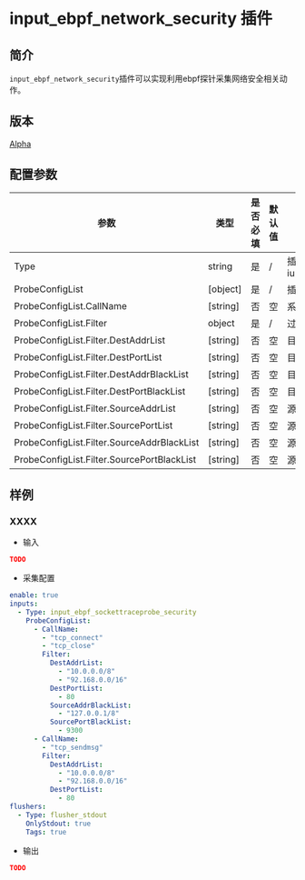 # input_ebpf_network_security 插件

## 简介

`input_ebpf_network_security`插件可以实现利用ebpf探针采集网络安全相关动作。

## 版本

[Alpha](../stability-level.md)

## 配置参数

|  **参数**  |  **类型**  |  **是否必填**  |  **默认值**  |  **说明**  |
| --- | --- | --- | --- | --- |
|  Type  |  string  |  是  |  /  |  插件类型。固定为iuput\_ebpf\_network\_security  |
|  ProbeConfigList  |  \[object\]  |  是  |  /  |  插件配置参数列表  |
|  ProbeConfigList.CallName  |  \[string\]  |  否  |  空  |  系统调用函数  |
|  ProbeConfigList.Filter  |  object  |  是  |  /  |  过滤参数  |
|  ProbeConfigList.Filter.DestAddrList  |  \[string\]  |  否  |  空  |  目的IP地址  |
|  ProbeConfigList.Filter.DestPortList  |  \[string\]  |  否  |  空  |  目的端口  |
|  ProbeConfigList.Filter.DestAddrBlackList  |  \[string\]  |  否  |  空  |  目的IP地址黑名单  |
|  ProbeConfigList.Filter.DestPortBlackList  |  \[string\]  |  否  |  空  |  目的端口黑名单  |
|  ProbeConfigList.Filter.SourceAddrList  |  \[string\]  |  否  |  空  |  源IP地址  |
|  ProbeConfigList.Filter.SourcePortList  |  \[string\]  |  否  |  空  |  源端口  |
|  ProbeConfigList.Filter.SourceAddrBlackList  |  \[string\]  |  否  |  空  |  源IP地址黑名单  |
|  ProbeConfigList.Filter.SourcePortBlackList  |  \[string\]  |  否  |  空  |  源端口黑名单  |

## 样例

### XXXX

* 输入

```json
TODO
```

* 采集配置

```yaml
enable: true
inputs:
  - Type: input_ebpf_sockettraceprobe_security
    ProbeConfigList:
      - CallName: 
        - "tcp_connect"
        - "tcp_close"
        Filter: 
          DestAddrList: 
            - "10.0.0.0/8"
            - "92.168.0.0/16"
          DestPortList: 
            - 80
          SourceAddrBlackList: 
            - "127.0.0.1/8"
          SourcePortBlackList: 
            - 9300
      - CallName: 
        - "tcp_sendmsg"
        Filter: 
          DestAddrList: 
            - "10.0.0.0/8"
            - "92.168.0.0/16"
          DestPortList: 
            - 80
flushers:
  - Type: flusher_stdout
    OnlyStdout: true
    Tags: true
```

* 输出

```json
TODO
```

